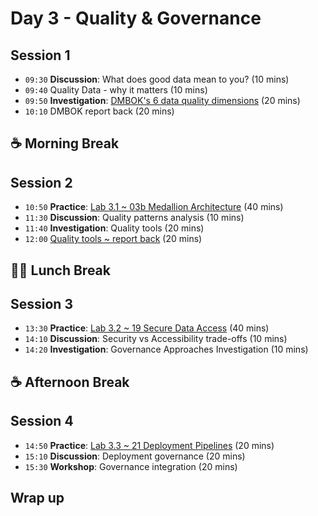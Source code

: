 # Day 3 - Quality & Governance

## Session 1

- `09:30` **Discussion**: What does good data mean to you? (10 mins)
- `09:40` Quality Data - why it matters (10 mins)
- `09:50` **Investigation**: [DMBOK's 6 data quality dimensions](../day3/quality-dimensions.md) (20 mins)
- `10:10` DMBOK report back (20 mins)

## ☕ Morning Break

## Session 2

- `10:50` **Practice**: [Lab 3.1 ~ 03b Medallion Architecture](../labs/03b-medallion-lakehouse.md) (40 mins)
- `11:30` **Discussion**: Quality patterns analysis (10 mins)
- `11:40` **Investigation**: Quality tools (20 mins)
- `12:00` [Quality tools ~ report back](../day3/quality-tools.md) (20 mins)

## 🥪🥤 Lunch Break

## Session 3

- `13:30` **Practice**: [Lab 3.2 ~ 19 Secure Data Access](../labs/19-secure-data-access.md) (40 mins)
- `14:10` **Discussion**: Security vs Accessibility trade-offs (10 mins)
- `14:20` **Investigation**: Governance Approaches Investigation (10 mins)

## ☕ Afternoon Break

## Session 4

- `14:50` **Practice**: [Lab 3.3 ~ 21 Deployment Pipelines](../labs/21-deployment-pipelines.md) (20 mins)
- `15:10` **Discussion**: Deployment governance (20 mins)
- `15:30` **Workshop**: Governance integration (20 mins)

## Wrap up

